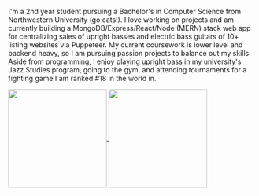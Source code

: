 I'm a 2nd year student pursuing a Bachelor's in Computer Science from Northwestern University (go cats!). I love working on projects and am currently building a MongoDB/Express/React/Node (MERN) stack web app for centralizing sales of upright basses and electric bass guitars of 10+ listing websites via Puppeteer. My current coursework is lower level and backend heavy, so I am pursuing passion projects to balance out my skills. Aside from programming, I enjoy playing upright bass in my university's Jazz Studies program, going to the gym, and attending tournaments for a fighting game I am ranked #18 in the world in.

<a href = "https://github.com/anuraghazra/github-readme-stats">
  <img height=200 align="center" src="https://github-readme-stats.vercel.app/api?username=liam-powers&show_icons=true&theme=tokyonight" />
</a>
<a href = "https://github.com/anuraghazra/convoychat">
  <img height=200 align="center" src="[https://github-readme-stats.vercel.app/api?username=liam-powers&show_icons=true&theme=tokyonight](https://github-readme-stats.vercel.app/api/top-langs/?username=liam-powers&layout=compact)" />
</a>
